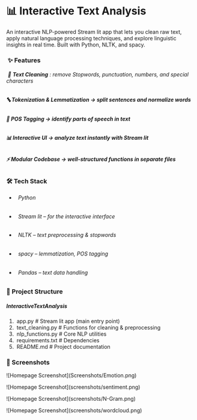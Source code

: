 # 📊 **Interactive Text Analysis**  



An interactive NLP-powered Stream lit app that lets you clean raw text, apply natural language processing techniques, and explore linguistic insights in real time. Built with Python, NLTK, and spacy.  





### &nbsp;✨ **Features**  

###### &nbsp;🧹 **Text Cleaning** : remove Stopwords, punctuation, numbers, and special characters  

######  **🔤 Tokenization \& Lemmatization → split sentences and normalize words**  

######  **🧠 POS Tagging → identify parts of speech in text**  

######  **📊 Interactive UI → analyze text instantly with Stream lit**  

######  **⚡ Modular Codebase → well-structured functions in separate files**  

###### 

###### 



###  **🛠️ Tech Stack**  

* ###### &nbsp;   Python   
* ###### &nbsp;   Stream lit – for the interactive interface  
* ###### &nbsp;   NLTK – text preprocessing \& stopwords  
* ###### &nbsp;   spacy – lemmatization, POS tagging  
* ###### &nbsp;   Pandas – text data handling  







### **📂 Project Structure**  



##### InteractiveTextAnalysis



1. &nbsp;app.py              # Stream lit app (main entry point)
2. &nbsp;text\_cleaning.py    # Functions for cleaning \& preprocessing
3. &nbsp;nlp\_functions.py    # Core NLP utilities
4. &nbsp;requirements.txt    # Dependencies
5. &nbsp;README.md           # Project documentation







### **📸 Screenshots**





!\[Homepage Screenshot](Screenshots/Emotion.png)

!\[Homepage Screenshot](screenshots/sentiment.png)

!\[Homepage Screenshot](screenshots/N-Gram.png)

!\[Homepage Screenshot](screenshots/wordcloud.png)

